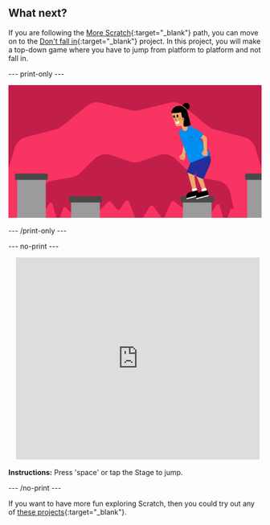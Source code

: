 ## What next?

If you are following the [More Scratch](https://projects.raspberrypi.org/en/raspberrypi/more-scratch){:target="_blank"} path, you can move on to the [Don't fall in](https://projects.raspberrypi.org/en/projects/dont-fall-in){:target="_blank"} project. In this project, you will make a top-down game where you have to jump from platform to platform and not fall in.

--- print-only ---

![Don't fall in project](images/dont-fall-in-project.png)

--- /print-only ---

--- no-print ---

<div class="scratch-preview" style="margin-left: 15px;">
  <iframe allowtransparency="true" width="485" height="402" src="https://scratch.mit.edu/projects/525202210/" frameborder="0"></iframe>
</div>

**Instructions:** Press 'space' or tap the Stage to jump.

--- /no-print ---

If you want to have more fun exploring Scratch, then you could try out any of [these projects](https://projects.raspberrypi.org/en/projects?software%5B%5D=scratch&curriculum%5B%5D=%201){:target="_blank"}.
